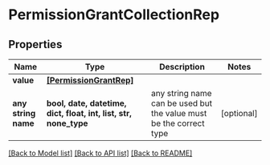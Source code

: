 # PermissionGrantCollectionRep


## Properties
Name | Type | Description | Notes
------------ | ------------- | ------------- | -------------
**value** | [**[PermissionGrantRep]**](PermissionGrantRep.md) |  | 
**any string name** | **bool, date, datetime, dict, float, int, list, str, none_type** | any string name can be used but the value must be the correct type | [optional]

[[Back to Model list]](../README.md#documentation-for-models) [[Back to API list]](../README.md#documentation-for-api-endpoints) [[Back to README]](../README.md)


